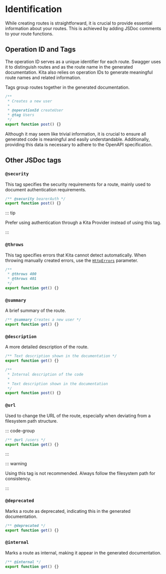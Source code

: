 # Identification

While creating routes is straightforward, it is crucial to provide essential
information about your routes. This is achieved by adding JSDoc comments to your
route functions.

## Operation ID and Tags

The operation ID serves as a unique identifier for each route. Swagger uses it
to distinguish routes and as the route name in the generated documentation. Kita
also relies on operation IDs to generate meaningful route names and related
information.

Tags group routes together in the generated documentation.

```ts
/**
 * Creates a new user
 *
 * @operationId createUser
 * @tag Users
 */
export function post() {}
```

Although it may seem like trivial information, it is crucial to ensure all
generated code is meaningful and easily understandable. Additionally, providing
this data is necessary to adhere to the OpenAPI specification.

## Other JSDoc tags

### `@security`

This tag specifies the security requirements for a route, mainly used to
document authentication requirements.

```ts
/** @security bearerAuth */
export function post() {}
```

::: tip

Prefer using authentication through a Kita Provider instead of using this tag.

:::

### `@throws`

This tag specifies errors that Kita cannot detect automatically. When throwing
manually created errors, use the [`HttpErrors`](../parameters/http-errors.md)
parameter.

```ts
/**
 * @throws 400
 * @throws 401
 */
export function get() {}
```

### `@summary`

A brief summary of the route.

```ts
/** @summary Creates a new user */
export function get() {}
```

### `@description`

A more detailed description of the route.

```ts
/** Text description shown in the documentation */
export function get() {}

/**
 * Internal description of the code
 *
 * Text description shown in the documentation
 */
export function post() {}
```

### `@url`

Used to change the URL of the route, especially when deviating from a filesystem
path structure.

::: code-group

```ts [src/routes/somehow-cannot-be-users.ts]
/** @url /users */
export function get() {}
```

:::

::: warning

Using this tag is not recommended. Always follow the filesystem path for
consistency.

:::

### `@deprecated`

Marks a route as deprecated, indicating this in the generated documentation.

```ts
/** @deprecated */
export function get() {}
```

### `@internal`

Marks a route as internal, making it appear in the generated documentation.

```ts
/** @internal */
export function get() {}
```

